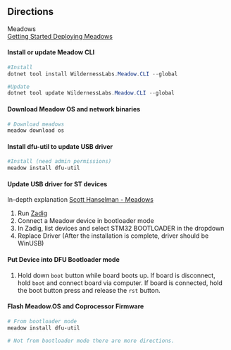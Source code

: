 #

## Directions
Meadows  
[Getting Started Deploying Meadows](http://developer.wildernesslabs.co/Meadow/Getting_Started/Deploying_Meadow/)

#### Install or update Meadow CLI 
```PowerShell
#Install
dotnet tool install WildernessLabs.Meadow.CLI --global

#Update
dotnet tool update WildernessLabs.Meadow.CLI --global
```

#### Download Meadow OS and network binaries
```PowerShell
# Download meadows
meadow download os
```

#### Install dfu-util to update USB driver
```PowerShell
#Install (need admin permissions)
meadow install dfu-util
```

#### Update USB driver for ST devices
In-depth explanation [Scott Hanselman - Meadows](https://www.hanselman.com/blog/how-to-fix-dfuutil-stm-winusb-zadig-bootloaders-and-other-firmware-flashing-issues-on-windows)

1. Run [Zadig](https://zadig.akeo.ie/)
2. Connect a Meadow device in bootloader mode
3. In Zadig, list devices and select STM32 BOOTLOADER in the dropdown
4. Replace Driver (After the installation is complete, driver should be WinUSB)

#### Put Device into DFU Bootloader mode
1. Hold down `boot` button while board boots up.  If board is disconnect, hold `boot` and connect board via computer.  If board is connected, hold the boot button press and release the `rst` button.

#### Flash Meadow.OS and Coprocessor Firmware
```PowerShell
# From bootloader mode
meadow install dfu-util

# Not from bootloader mode there are more directions.
```
